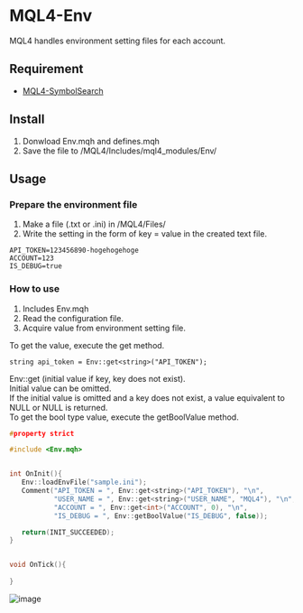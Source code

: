 # MQL4-Env
MQL4 handles environment setting files for each account.


## Requirement
- [MQL4-SymbolSearch](https://github.com/KeisukeIwabuchi/MQL4-SymbolSearch)


## Install
1. Donwload Env.mqh and defines.mqh
2. Save the file to /MQL4/Includes/mql4_modules/Env/


## Usage
### Prepare the environment file
1. Make a file (.txt or .ini) in /MQL4/Files/ 
2. Write the setting in the form of key = value in the created text file.

```
API_TOKEN=123456890-hogehogehoge
ACCOUNT=123
IS_DEBUG=true
```

### How to use
1. Includes Env.mqh
2. Read the configuration file.
3. Acquire value from environment setting file.

To get the value, execute the get method.
```
string api_token = Env::get<string>("API_TOKEN");
```

Env::get <type of value to retrieve> (initial value if key, key does not exist).  
Initial value can be omitted.  
If the initial value is omitted and a key does not exist, a value equivalent to NULL or NULL is returned.  
To get the bool type value, execute the getBoolValue method.
``` cpp
#property strict

#include <Env.mqh>


int OnInit(){
   Env::loadEnvFile("sample.ini");
   Comment("API_TOKEN = ", Env::get<string>("API_TOKEN"), "\n",
           "USER_NAME = ", Env::get<string>("USER_NAME", "MQL4"), "\n",
           "ACCOUNT = ", Env::get<int>("ACCOUNT", 0), "\n",
           "IS_DEBUG = ", Env::getBoolValue("IS_DEBUG", false));

   return(INIT_SUCCEEDED);
}


void OnTick(){
   
}
```
![image](https://cloud.githubusercontent.com/assets/14832366/25302730/e479bf20-277f-11e7-8f48-45e134246543.png)
